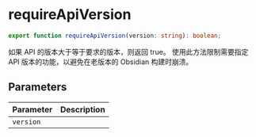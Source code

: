 <!--
 * @Author: haifeng.lu haifeng.lu@ly.com
 * @Date: 2022-08-23 11:37:51
 * @LastEditors: haifeng.lu
 * @LastEditTime: 2023-02-20 10:13:35
 * @Description: 
-->
# requireApiVersion

```ts
export function requireApiVersion(version: string): boolean;
```

如果 API 的版本大于等于要求的版本，则返回 true。
使用此方法限制需要指定 API 版本的功能，以避免在老版本的 Obsidian 构建时崩溃。

## Parameters

| Parameter | Description |
|-----------|-------------|
| `version` | |
